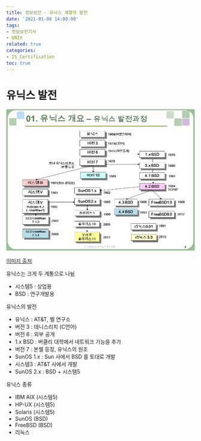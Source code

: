 ```yaml
---
title: 정보보안 - 유닉스 계열의 발전
date: '2021-01-08 14:00:00'
tags:
- 정보보안기사
- UNIX
related: true
categories:
- IS_Certification
toc: true
---
```


# 유닉스 발전

![Unix_tree](/assets/images/posts/unix_tree.jpg)

[이미지 출처](https://slidesplayer.org/slide/11036403/)

유닉스는 크게 두 계통으로 나뉨
- 시스템5 : 상업용
- BSD : 연구개발용

유닉스의 발전
- 유닉스 : AT&T, 벨 연구소
- 버전 3 : 데니스리치 (C언어)
- 버전 6 : 외부 공개
- 1.x BSD : 버클리 대학에서 네트워크 기능을 추가
- 버전 7 : 본쉘 등장, 유닉스의 원조
- SunOS 1.x : Sun 사에서 BSD 를 토대로 개발
- 시스템3 : AT&T 사에서 개발
- SunOS 2.x : BSD + 시스템5

유닉스 종류
- IBM AIX (시스템5)
- HP-UX (시스템5)
- Solaris (시스템5)
- SunOS (BSD)
- FreeBSD (BSD)
- 리눅스 